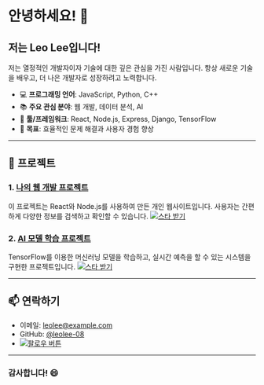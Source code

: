 # 안녕하세요! 👋

## 저는 **Leo Lee**입니다!

저는 열정적인 개발자이자 기술에 대한 깊은 관심을 가진 사람입니다. 항상 새로운 기술을 배우고, 더 나은 개발자로 성장하려고 노력합니다.

- 💻 **프로그래밍 언어**: JavaScript, Python, C++
- 📚 **주요 관심 분야**: 웹 개발, 데이터 분석, AI
- 🔧 **툴/프레임워크**: React, Node.js, Express, Django, TensorFlow
- 🎯 **목표**: 효율적인 문제 해결과 사용자 경험 향상

---

## 🚀 프로젝트

### 1. [나의 웹 개발 프로젝트](https://github.com/leolee-08/웹개발프로젝트)
이 프로젝트는 React와 Node.js를 사용하여 만든 개인 웹사이트입니다. 사용자는 간편하게 다양한 정보를 검색하고 확인할 수 있습니다.
[![스타 받기](https://img.shields.io/github/stars/leolee-08/웹개발프로젝트?style=social)](https://github.com/leolee-08/웹개발프로젝트)

### 2. [AI 모델 학습 프로젝트](https://github.com/leolee-08/AI모델프로젝트)
TensorFlow를 이용한 머신러닝 모델을 학습하고, 실시간 예측을 할 수 있는 시스템을 구현한 프로젝트입니다.
[![스타 받기](https://img.shields.io/github/stars/leolee-08/AI모델프로젝트?style=social)](https://github.com/leolee-08/AI모델프로젝트)

---

## 📫 연락하기

- 이메일: [leolee@example.com](mailto:leolee@example.com)
- GitHub: [@leolee-08](https://github.com/leolee-08)
- [![팔로우 버튼](https://img.shields.io/github/followers/leolee-08?label=Follow&style=social)](https://github.com/leolee-08)

---

### 감사합니다! 😄

